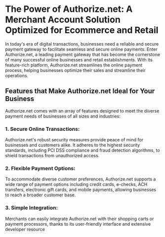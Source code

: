 # The Power of Authorize.net: A Merchant Account Solution Optimized for Ecommerce and Retail

In today's era of digital transactions, businesses need a reliable and secure payment gateway to facilitate seamless and secure online payments. Enter Authorize.net, a leading payment gateway that has become the cornerstone of many successful online businesses and retail establishments. With its feature-rich platform, Authorize.net streamlines the online payment process, helping businesses optimize their sales and streamline their operations.

## Features that Make Authorize.net Ideal for Your Business

Authorize.net comes with an array of features designed to meet the diverse payment needs of businesses of all sizes and industries:

### 1. Secure Online Transactions:
Authorize.net's robust security measures provide peace of mind for businesses and customers alike. It adheres to the highest security standards, including PCI DSS compliance and fraud detection algorithms, to shield transactions from unauthorized access.

### 2. Flexible Payment Options:
To accommodate diverse customer preferences, Authorize.net supports a wide range of payment options including credit cards, e-checks, ACH transfers, electronic gift cards, and mobile payments, allowing businesses to reach a broader customer base.

### 3. Simple Integration:
Merchants can easily integrate Authorize.net with their shopping carts or payment processors, thanks to its user-friendly interface and extensive developer resource
